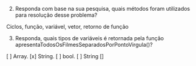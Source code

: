 2. Responda com base na sua pesquisa, quais métodos foram utilizados para resolução desse problema?

Ciclos, função, variável, vetor, retorno de função


3. Responda, quais tipos de variáveis é retornada  pela função apresentaTodosOsFilmesSeparadosPorPontoVirgula()?

[ ] Array.
[x] String.
[ ] bool.
[ ] String []
